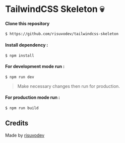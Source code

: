 # TailwindCSS Skeleton 💀

#### Clone this repository

`$ https://github.com/risuvodev/tailwindcss-skeleton`

#### Install dependency :

`$ npm install`

#### For development mode run :

`$ npm run dev`

>Make necessary changes then run for production.

#### For production mode run :

`$ npm run build`

## Credits

Made by [risuvodev](https://www.linkedin.com/in/risuvoo/)
